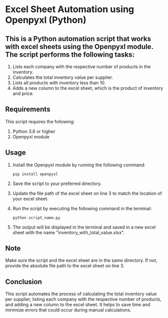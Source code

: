 # Excel Sheet Automation using Openpyxl (Python)

## This is a Python automation script that works with excel sheets using the Openpyxl module. The script performs the following tasks:

1. Lists each company with the respective number of products in the inventory.
2. Calculates the total inventory value per supplier.
3. Lists all products with inventory less than 10.
4. Adds a new column to the excel sheet, which is the product of inventory and price.

## Requirements
This script requires the following:

1. Python 3.6 or higher
2. Openpyxl module

## Usage

1. Install the Openpyxl module by running the following command:

    ``` pip install openpyxl ```
    
2. Save the script to your preferred directory.

3. Update the file path of the excel sheet on line 3 to match the location of your excel sheet.

4. Run the script by executing the following command in the terminal:

    ``` python script_name.py ```
    

5. The output will be displayed in the terminal and saved in a new excel sheet with the name "inventory_with_total_value.xlsx".

## Note

Make sure the script and the excel sheet are in the same directory. If not, provide the absolute file path to the excel sheet on line 3.

## Conclusion

This script automates the process of calculating the total inventory value per supplier, listing each company with the respective number of products, and adding a new column to the excel sheet. It helps to save time and minimize errors that could occur during manual calculations.
